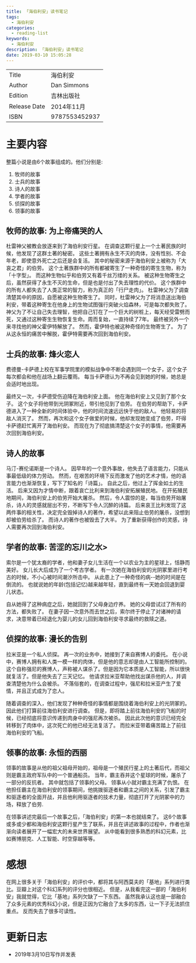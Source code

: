 ```yaml
---
title: 「海伯利安」读书笔记
tags:
  - 海伯利安
categories:
  - reading-list
keywords:
  - 海伯利安
description: 「海伯利安」读书笔记
date: 2019-03-10 15:05:28
---
```





|     |  |
| :------- |  :-------- |
| Title  | 海伯利安  |
| Author    |  Dan Simmons    |
| Edition     | 吉林出版社  |
| Release Date |  2014年11月 |
| ISBN |  9787553452937  |


# 主要内容

整篇小说是由6个故事组成的。他们分别是:
1. 牧师的故事
2. 士兵的故事
3. 诗人的故事
4. 学者的故事
5. 侦探的故事
6. 领事的故事

## 牧师的故事: 为上帝痛哭的人

杜雷神父被教会放逐来到了海伯利安行星。
在调查这颗行星上一个土著民族的时候，他发现了这群土著的秘密。
这些土著拥有永生不灭的肉体，没有性别、不会年老，即使意外死亡之后还是会复活。
其中的秘密来源于海伯利安上被称为「大哀之君」的伯劳。
这个土著族群中的所有都被寄生了一种奇怪的寄生生物，称为「十字型」。
而这种生物似乎和伯劳又有着千丝万缕的关系。
被这种生物寄生之后，虽然获得了永生不灭的生命，但是也是付出了失去理性的代价。
这个族群中的所有人都失去了人类正常的智力，称为真正的「行尸走肉」。
杜雷神父为了调查清楚其中的原因，自愿被这种生物寄生了。
同时，杜雷神父为了将消息送出海伯利安，带着这种寄生在他身上的生物试图强行突破火焰森林，可是每次都失败了。
神父为了不让自己失去理智，他把自己钉在了一个巨大的树桩上，每天经受雷劈而死，又通过这种寄生生物恢复生命。周而复始，一直持续了7年。
最终被另外一个来寻找他的神父霍伊特解放了。
然而，霍伊特也被这种奇怪的生物寄生了。
为了从这永恒的痛苦中解脱，霍伊特需要再次回到海伯利安。


## 士兵的故事: 烽火恋人

费德曼-卡萨德上校在军事学院里的模拟战争中不断会遇到同一个女子，这个女子每次都会和他在战场上翻云覆雨。
每当卡萨德认为不再会见到她的时候，她总是会适时地出现。

最终又一次，卡萨德受伤迫降在海伯利安上面。
他在海伯利安上又见到了那个女子。
这个女子将他带到光阴冢附近，带引他见到了伯劳。
在伯劳的帮助下，卡萨德进入了一种全新的时间体验中，他的时间流速远远快于他的敌人。
他轻易的将敌人消灭了。
然而，再次和这个女子做爱的时候，他却发现她变成了伯劳，吓得卡萨德赶忙离开了海伯利安。
而现在为了彻底搞清楚这个女子的事情，他需要再次回到海伯利安。

## 诗人的故事

马汀-赛伦诺斯是一个诗人。
因早年的一个意外事故，他失去了语言能力，只能从事最低级的体力劳动。
然而，在艰苦的环境下反而激发了他的艺术才情，他的语言能力也渐渐恢复，写下了知名的「诗篇」。
自此之后，他过上了挥金如土的生活。
后来又因为才情中断，跟着哀亡比利来到海伯利安拓展殖民地。
在开拓殖民地期间，海伯利安上的伯劳开始大屠杀。
然后，令人震惊的是，每当伯劳开始屠杀，诗人的灵感就层出不穷，不断写下令人沉醉的诗篇。
后来哀王比利发现了这两件事的相关性，决定完全毁掉诗人的著作，希望以此来阻止伯劳的屠杀，没想到却被伯劳给杀了。
而诗人的著作也被毁去了大半。
为了重新获得创作的灵感，诗人需要再次回到海伯利安。

## 学者的故事: 苦涩的忘川之水>

索尔是一个犹太裔的学者，他和妻子女儿生活在一个以农业为主的星球上，恬静而美好。
女儿长大后成为了一个考古学者。
有一次她在海伯利安的光阴冢里进行考古的时候，不小心被时间潮汐所击中。
从此患上了一种奇怪的病--她的时间是在倒流的。
也就说她的年龄(包括记忆)越来越年轻，直到最终有一天她会回退到婴儿状态。

自从她得了这种病症之后，她就回到了父母身边疗养。
她的父母尝试过了所有的方法，都失败了。
在妻子因一次意外而去世之后，索尔终于停止了对诸神的请求，决意带着已经退化为婴儿的女儿回到海伯利安寻求最终的救赎之道。


## 侦探的故事: 漫长的告别

拉米亚是一个私人侦探。
再一次的业务中，她接到了来自赛博人的委托。
在小说中，赛博人拥有和人类一模一样的肉体，但是他的意志却是由人工智能所控制的。
这个自称强尼的赛博人，声称被人谋杀了。但是因为它本质是人工智能，所以很快就复活了。但是他失去了三天记忆。
他请求拉米亚帮助他找出谋杀他的人，并调查清楚他为什么会被杀。
不落俗套的，在调查过程中，强尼和拉米亚产生了爱情，并且正式成为了恋人。

随着调查的深入，他们发现了种种奇怪的事情都是围绕着海伯利安上的光阴冢的。
因此他们打算前往海伯利安进行调查。
但是，即将踏上前往海伯利安的飞船的时候，已经彻底将意识传递到肉身中的强尼再次被杀。
因此此次他的意识已经完全转移到了肉体中，这次死亡的他已经无法复活了。
而拉米亚带着痛苦踏上了前往海伯利安的飞船。

## 领事的故事: 永恒的西丽

领事的故事是从他的祖父祖母开始的，祖母是一个殖民行星上的土著后代，而祖父则是霸主政府军队中的一个普通船员。
当年，霸主吞并这个星球的时候，屠杀了一部分的反抗者。
其中就包括了领事的父母。
领事从小就对霸主充满了仇恨。
在他担任霸主在海伯利安的领事期间，他挑拨驱逐者和霸主之间的关系，引发了霸主和驱逐者的全面开战，并且他利用驱逐者的技术力量，彻底打开了光阴冢中的力场，释放了伯劳.

在领事讲述完最后一个故事之后，「海伯利安」的第一本也就结束了。
这6个故事或多或少都和海伯利安这颗行星产生了联系，并且在讲述故事的过程中，作者也渐渐向读者展开了一幅宏大的未来世界展望。
从中能看到很多熟悉的科幻元素，比如赛博朋克、人工智能、时空穿越等等。

# 感想

在网上很多关于「海伯利安」的评价中，都将其与阿西莫夫的「基地」系列进行类比。豆瓣上对这个科幻系列的评分也很相近。
但是，从我看完这一部的「海伯利安」我就觉得，它比「基地」系列欠缺了一下东西。
虽然我承认这也是一部融合了众多元素的优秀科幻小说，但是正因为它融合了太多的东西，让一下子无法抓住重点。
反而失去了很多可读性。


# 更新日志

- 2019年3月10日写作并发表
